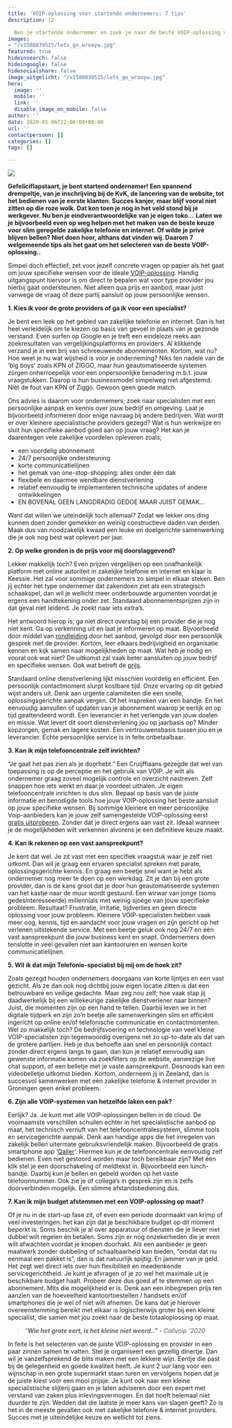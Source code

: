 ```yaml
---
title: 'VOIP-oplossing voor startende ondernemers: 7 tips'
description: |2-

  Ben je startende ondernemer en zoek je naar de beste VOIP-oplossing voor jouw business? Dan volgen hier 7 bruikbare tips om daarin de juiste keuze te maken. Niet enkel op basis van prijs en specifiek aanbod, maar juist vanwege de vraag of deze partij aansluit op jouw persoonlijke wensen.
images:
- "/v1588839515/lets_go_wroayw.jpg"
featured: true
hideinsearch: false
hideingoogle: false
hidesocialshare: false
image_uitgelicht: "/v1588839515/lets_go_wroayw.jpg"
hero:
  image: ''
  mobile: ''
  link: ''
  disable_image_on_mobile: false
author: ''
date: 2020-05-06T22:00:00+00:00
url: ''
contactpersoon: []
categories: []
tags: []

---
```

![](https://res.cloudinary.com/callvoip/image/upload/v1588839515/lets_go_wroayw.jpg)

**Gefeliciflapstaart, je bent startend ondernemer! Een spannend drempeltje, van je inschrijving bij de KvK, de lancering van de website, tot het bedienen van je eerste klanten. Succes kanjer, maar blijf vooral niet zitten op die roze wolk. Dat kon toen je nog in het veld stond bij je werkgever. Nu ben je eindverantwoordelijke van je eigen toko...** **Laten we je bijvoorbeeld even op weg helpen met het maken van de beste keuze voor slim geregelde zakelijke telefonie en internet. Of wilde je privé blijven bellen? Niet doen hoor, althans dat vinden wij. Daarom 7 welgemeende tips als het gaat om het selecteren van de beste VOIP-oplossing..**

Simpel doch effectief; zet voor jezelf concrete vragen op papier als het gaat om jouw specifieke wensen voor de ideale [VOIP-oplossing](https://www.callvoip.nl/telefonie/hostedvoip/). Handig uitgangspunt hiervoor is om direct te bepalen wat voor type provider jou hierbij gaat ondersteunen. Niet alleen qua prijs en aanbod, maar juist vanwege de vraag of deze partij aansluit op jouw persoonlijke wensen.

**1. Kies ik voor de grote providers of ga ik voor een specialist?**

Je bent een leek op het gebied van zakelijke telefonie en internet. Dan is het heel verleidelijk om te kiezen op basis van gevoel in plaats van je gezonde verstand. Even surfen op Google en je treft een eindeloze reeks aan zoekresultaten van vergelijkingsplatforms en providers. Al klikkende verzand je in een brij van schreeuwende abonnementen. Kortom, wat nu? Hoe weet je nu wat wijsheid is voor je onderneming? Niks ten nadele van de ‘big boys’ zoals KPN of ZIGGO, maar hun geautomatiseerde systemen zorgen onherroepelijk voor een onpersoonlijke benadering m.b.t. jouw vraagstukken. Daarop is hun businessmodel simpelweg niet afgestemd. Niet de fout van KPN of Ziggo. Gewoon geen goede match.

Ons advies is daarom voor ondernemers; zoek naar specialisten met een persoonlijke aanpak en kennis over jouw bedrijf en omgeving. Laat je bijvoorbeeld informeren door enige navraag bij andere bedrijven. Wat wordt er over kleinere specialistische providers gezegd? Wat is hun werkwijze en sluit hun specifieke aanbod goed aan op jouw vraag? Het kan je daarentegen vele zakelijke voordelen opleveren zoals;

* een voordelig abonnement
* 24/7 persoonlijke ondersteuning
* korte communicatielijnen
* het gemak van one-stop-shopping: alles onder één dak
* flexibele en daarmee wendbare dienstverlening
* relatief eenvoudig te implementeren technische updates of andere ontwikkelingen
* EN BOVENAL GEEN LANGDRADIG GEDOE MAAR JUIST GEMAK…

Want dat willen we uiteindelijk toch allemaal? Zodat we lekker ons ding kunnen doen zonder gemekker en weinig constructieve daden van derden. Maak dus van noodzakelijk kwaad een leuke en doelgerichte samenwerking die je ook nog best wat oplevert per jaar.

**2. Op welke gronden is de prijs voor mij doorslaggevend?**

Lekker makkelijk toch? Even prijzen vergelijken op een onafhankelijk platform met online autoriteit in zakelijke telefonie en internet en klaar is Keessie. Het zal voor sommige ondernemers zo simpel in elkaar steken. Ben jij echter het type ondernemer dat zakendoen ziet als een strategisch schaakspel, dan wil je wellicht meer onderbouwde argumenten voordat je ergens een handtekening onder zet. Standaard abonnementsprijzen zijn in dat geval niet leidend. Je zoekt naar iets extra’s.

Het antwoord hierop is; ga niet direct overstag bij een provider die je nog niet kent. Ga op verkenning uit en laat je informeren op maat. Bijvoorbeeld door middel van [rondleiding](https://www.callvoip.nl/tour/) door het aanbod, gevolgd door een persoonlijk gesprek met de provider. Kortom, leer elkaars bedrijvigheid en organisatie kennen en kijk samen naar mogelijkheden op maat. Wat heb je nodig en vooral ook wat niet? De uitkomst zal vaak beter aansluiten op jouw bedrijf en specifieke wensen. Ook wat betreft de [prijs](https://www.callvoip.nl/calculator/).

Standaard online dienstverlening lijkt misschien voordelig en efficiënt. Een persoonlijk contactmoment slurpt kostbare tijd. Onze ervaring op dit gebied wijst anders uit. Denk aan urgente calamiteiten die een snelle, oplossingsgerichte aanpak vergen. Of het inspreken van een bandje. En het eenvoudig aanvullen of updaten van je abonnement waarop je eerlijk en op tijd geattendeerd wordt. Een leverancier in het verlengde van jouw doelen en missie. Wat levert dit soort dienstverlening jou op jaarbasis op? Minder kopzorgen, gemak en lagere kosten. Een vertrouwensbasis tussen jou en je leverancier. Echte persoonlijke service is in feite onbetaalbaar.

**3. Kan ik mijn telefooncentrale zelf inrichten?**

“Je gaat het pas zien als je doorhebt.” Een Cruijffiaans gezegde dat wel van toepassing is op de perceptie en het gebruik van VOIP. Je wilt als ondernemer graag zoveel mogelijk controle en overzicht nastreven. Zelf snappen hoe iets werkt en daar je voordeel uithalen. Je eigen telefooncentrale inrichten is dus slim. Bepaal op basis van de juiste informatie en benodigde tools hoe jouw VOIP-oplossing het beste aansluit op jouw specifieke wensen. Bij sommige kleinere en meer persoonlijke Voip-aanbieders kan je jouw zelf samengestelde VOIP-oplossing eerst [gratis uitproberen](https://www.callvoip.nl/gratisuitproberen/). Zonder dat je direct ergens aan vast zit. Ideaal wanneer je de mogelijkheden wilt verkennen alvorens je een definitieve keuze maakt.

**4. Kan ik rekenen op een vast aanspreekpunt?**

Je kent dat wel. Je zit vast met een specifiek vraagstuk waar je zelf niet uitkomt. Dan wil je graag een ervaren specialist spreken met parate, oplossingsgerichte kennis. En graag een beetje snel want je hebt als ondernemer nog meer te doen op een werkdag. Zit je dan bij een grote provider, dan is de kans groot dat je door hun geautomatiseerde systemen van het kastje naar de muur wordt gestuurd. Een wirwar van jonge (soms gedesinteresseerde) millennials met weinig sjoege van jouw specifieke probleem. Resultaat? Frustratie, irritatie, tijdverlies en geen directe oplossing voor jouw probleem. Kleinere VOIP-specialisten hebben vaak meer oog, kennis, tijd en aandacht voor jouw vragen en zijn gericht op het verlenen uitstekende service. Met een beetje geluk ook nog 24/7 en één vast aanspreekpunt die jouw business kent en snapt. Ondernemers doen tenslotte in veel gevallen niet aan kantooruren en wensen korte communicatielijnen.

**5. Wil ik dat mijn Telefonie-specialist bij mij om de hoek zit?**

Zoals gezegd houden ondernemers doorgaans van korte lijntjes en een vast gezicht. Als ze dan ook nog dichtbij jouw eigen locatie zitten is dat een betrouwbare en veilige gedachte. Maar zeg nou zelf; hoe vaak stap jij daadwerkelijk bij een willekeurige zakelijke dienstverlener naar binnen? Juist, die momenten zijn op één hand te tellen. Daarbij leven we in het digitale tijdperk en zijn zo’n beetje alle samenwerkingen slim en efficiënt ingericht op online en/of telefonische communicatie en contactmomenten. Wel zo makkelijk toch? De bedrijfsvoering en technologie van veel kleine VOIP-specialisten zijn tegenwoordig overigens net zo up-to-date als dat van de grotere partijen. Heb je dus behoefte aan snel en persoonlijk contact zonder direct ergens langs te gaan, dan kun je relatief eenvoudig aan gewenste informatie komen via zoekfilters op de website, aanwezige live chat support, of een belletje met je vaste aanspreekpunt. Desnoods kan een videobelletje uitkomst bieden. Kortom, onderneem jij in Zeeland, dan is succesvol samenwerken met een zakelijke telefonie & internet provider in Groningen geen enkel probleem.

**6. Zijn alle VOIP-systemen van hetzelfde laken een pak?**

Eerlijk? Ja. Je kunt met alle VOIP-oplossingen bellen in de cloud. De voornaamste verschillen schuilen echter in het specialistische aanbod op maat, het technisch vernuft van het telefooncentralesysteem, slimme tools en servicegerichte aanpak. Denk aan handige apps die het inregelen van zakelijk bellen uitermate gebruiksvriendelijk maken. Bijvoorbeeld de gratis smartphone app ‘[Qaller](https://www.callvoip.nl/telefonie/qaller/)’. Hiermee kun je de telefooncentrale eenvoudig zelf bedienen. Even niet gestoord worden maar toch bereikbaar zijn? Met één klik stel je een doorschakeling of meldtekst in. Bijvoorbeeld een lunch-bandje. Daarbij kun je bellen en gebeld worden op het vaste telefoonnummer. Ook zie je of collega’s in gesprek zijn en is zelfs doorverbinden mogelijk. Een slimme afstandsbediening dus.

**7. Kan ik mijn budget afstemmen met een VOIP-oplossing op maat?**

Of je nu in de start-up fase zit, of even een periode doormaakt van krimp of veel investeringen: het kan zijn dat je beschikbare budget op dit moment beperkt is. Soms beschik je al over apparatuur of diensten die je liever niet dubbel wilt regelen én betalen. Soms zijn er nog onzekerheden die je even wilt afwachten voordat je knopen doorhakt. Als een aanbieder je geen maatwerk zonder dubbeling of schaalbaarheid kan bieden, “omdat dat nu eenmaal een pakket is”, dan is dat natuurlijk spijtig. En jammer van je geld. Het zegt wel direct iets over hun flexibiliteit en meedenkende servicegerichtheid. Je kunt je afvragen of je zo wel het maximale uit je beschikbare budget haalt. Probeer deze dus goed af te stemmen op een abonnement. Mits die mogelijkheid er is. Denk aan een inbegrepen prijs ten aanzien van de hoeveelheid kantoortoestellen / handsets en/of smartphones die je wel of niet wilt afnemen. De kans dat je hierover overeenstemming bereikt met elkaar is logischerwijs groter bij een kleine specialist, die samen met jou zoekt naar de beste totaaloplossing op maat.

> “**_Wie het grote eert, is het kleine niet weerd..” -_** _Callvoip ‘2020_

In feite is het selecteren van de juiste VOIP-oplossing en provider in een paar zinnen samen te vatten. Stel je organiseert een gezellig dinertje. Dan wil je vanzelfsprekend de blits maken met een lekkere wijn. Eentje die past bij de gelegenheid en goede kwaliteit heeft. Je kunt 2 uur lang voor een wijnschap in een grote supermarkt staan turen en vervolgens hopen dat je de juiste kiest voor een mooi prijsje. Je kunt ook naar een kleine specialistische slijterij gaan en je laten adviseren door een expert met verstand van zaken plus inlevingsvermogen. En dat hoeft helemaal niet duurder te zijn. Wedden dat die laatste je meer kans van slagen geeft? Zo is het in de meeste gevallen ook met zakelijke telefonie & internet providers. Succes met je uiteindelijke keuze en wellicht tot ziens.
